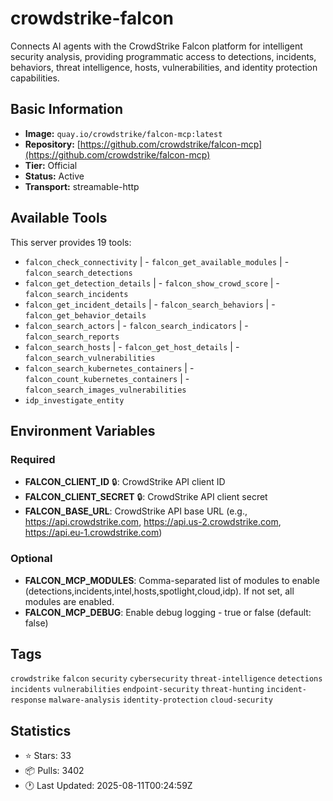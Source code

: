 # crowdstrike-falcon

Connects AI agents with the CrowdStrike Falcon platform for intelligent security analysis, providing programmatic access to detections, incidents, behaviors, threat intelligence, hosts, vulnerabilities, and identity protection capabilities.

## Basic Information

- **Image:** `quay.io/crowdstrike/falcon-mcp:latest`
- **Repository:** [https://github.com/crowdstrike/falcon-mcp](https://github.com/crowdstrike/falcon-mcp)
- **Tier:** Official
- **Status:** Active
- **Transport:** streamable-http

## Available Tools

This server provides 19 tools:

- `falcon_check_connectivity` | - `falcon_get_available_modules` | - `falcon_search_detections`
- `falcon_get_detection_details` | - `falcon_show_crowd_score` | - `falcon_search_incidents`
- `falcon_get_incident_details` | - `falcon_search_behaviors` | - `falcon_get_behavior_details`
- `falcon_search_actors` | - `falcon_search_indicators` | - `falcon_search_reports`
- `falcon_search_hosts` | - `falcon_get_host_details` | - `falcon_search_vulnerabilities`
- `falcon_search_kubernetes_containers` | - `falcon_count_kubernetes_containers` | - `falcon_search_images_vulnerabilities`
- `idp_investigate_entity`

## Environment Variables

### Required

- **FALCON_CLIENT_ID** 🔒: CrowdStrike API client ID
- **FALCON_CLIENT_SECRET** 🔒: CrowdStrike API client secret
- **FALCON_BASE_URL**: CrowdStrike API base URL (e.g., https://api.crowdstrike.com, https://api.us-2.crowdstrike.com, https://api.eu-1.crowdstrike.com)

### Optional

- **FALCON_MCP_MODULES**: Comma-separated list of modules to enable (detections,incidents,intel,hosts,spotlight,cloud,idp). If not set, all modules are enabled.
- **FALCON_MCP_DEBUG**: Enable debug logging - true or false (default: false)

## Tags

`crowdstrike` `falcon` `security` `cybersecurity` `threat-intelligence` `detections` `incidents` `vulnerabilities` `endpoint-security` `threat-hunting` `incident-response` `malware-analysis` `identity-protection` `cloud-security` 

## Statistics

- ⭐ Stars: 33
- 📦 Pulls: 3402
- 🕐 Last Updated: 2025-08-11T00:24:59Z
